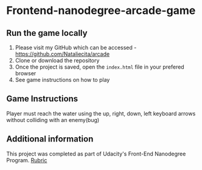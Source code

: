 Frontend-nanodegree-arcade-game
===============================

## Run the game locally

1. Please visit my GitHub which can be accessed - https://github.com/Nataliecita/arcade
1. Clone or download the repository
1. Once the project is saved, open the `index.html` file in your prefered browser
1. See game instructions on how to play

## Game Instructions

Player must reach the water using the up, right, down, left keyboard arrows without colliding with an enemy(bug)

## Additional information

This project was completed as part of Udacity's Front-End Nanodegree Program. [Rubric](https://review.udacity.com/#!/projects/2696458597/rubric) 

